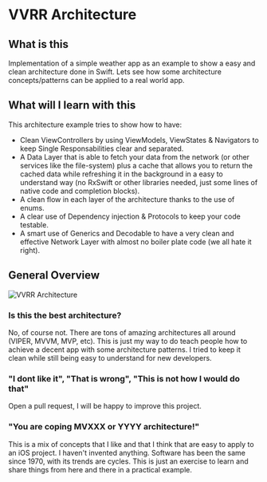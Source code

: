 # VVRR Architecture
## What is this
Implementation of a simple weather app as an example to show a easy and clean architecture done in Swift.
Lets see how some architecture concepts/patterns can be applied to a real world app.

## What will I learn with this
This architecture example tries to show how to have:
* Clean ViewControllers by using ViewModels, ViewStates & Navigators to keep Single Responsabilities clear and separated.
* A Data Layer that is able to fetch your data from the network (or other services like the file-system) plus a cache that allows you to return the cached data while refreshing it in the background in a easy to understand way (no RxSwift or other libraries needed, just some lines of native code and completion blocks).
* A clean flow in each layer of the architecture thanks to the use of enums.
* A clear use of Dependency injection & Protocols to keep your code testable.
* A smart use of Generics and Decodable to have a very clean and effective Network Layer with almost no boiler plate code (we all hate it right).

## General Overview
![VVRR Architecture](http://www.marioeguiluz.com/img/portfolio/VVRR%20Architecture.png)

### Is this the best architecture?
No, of course not. There are tons of amazing architectures all around (VIPER, MVVM, MVP, etc). This is just my way to do teach people how to achieve a decent app with some architecture patterns. I tried to keep it clean while still being easy to understand for new developers.

### "I dont like it", "That is wrong", "This is not how I would do that"
Open a pull request, I will be happy to improve this project.

### "You are coping MVXXX or YYYY architecture!"
This is a mix of concepts that I like and that I think that are easy to apply to an iOS project. I haven't invented anything. Software has been the same since 1970, with its trends are cycles. This is just an exercise to learn and share things from here and there in a practical example. 
